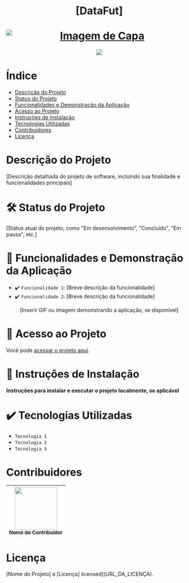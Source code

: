 <div align="center">
  <h1 align="center">
    [DataFut]
    <br />
    <br />
    <a href="[URL do Projeto]">
     <img src="[URL da Imagem de Capa]" alt="Imagem de Capa" style="display: block; margin: auto;"/>
    </a>
  </h1>
</div>

<p align="center">
   <img src="http://img.shields.io/static/v1?label=STATUS&message=[STATUS DO PROJETO]&color=[COR]&style=for-the-badge" #vitrinedev/>
</p>
  
# Índice 

* [Descrição do Projeto](#descrição-do-projeto)
* [Status do Projeto](#status-do-projeto)
* [Funcionalidades e Demonstração da Aplicação](#funcionalidades-e-demonstração-da-aplicação)
* [Acesso ao Projeto](#acesso-ao-projeto)
* [Instruções de Instalação](#instruções-de-instalação)
* [Tecnologias Utilizadas](#tecnologias-utilizadas)
* [Contribuidores](#contribuidores)
* [Licença](#licença)

# Descrição do Projeto

[Descrição detalhada do projeto de software, incluindo sua finalidade e funcionalidades principais]

# :hammer_and_wrench: Status do Projeto

[Status atual do projeto, como "Em desenvolvimento", "Concluído", "Em pausa", etc.]

# :hammer:  Funcionalidades e Demonstração da Aplicação

- :heavy_check_mark: `Funcionalidade 1`: [Breve descrição da funcionalidade]
- :heavy_check_mark: `Funcionalidade 2`: [Breve descrição da funcionalidade]

<div align="center"> [Inserir GIF ou imagem demonstrando a aplicação, se disponível] </div>

# 📁 Acesso ao Projeto

Você pode [acessar o projeto aqui](URL_DO_PROJETO).

# 🚀 Instruções de Instalação

**Instruções para instalar e executar o projeto localmente, se aplicável**

# :heavy_check_mark: Tecnologias Utilizadas

- `Tecnologia 1`
- `Tecnologia 2`
- `Tecnologia 3`

# Contribuidores

| [<img loading="lazy" src="[URL_DA_IMAGEM]" width=115><br><sub>Nome do Contribuidor</sub>](Link_do_Perfil) |  
| :---: |

# Licença

[Nome do Projeto] é [Licença] licensed](URL_DA_LICENÇA).
